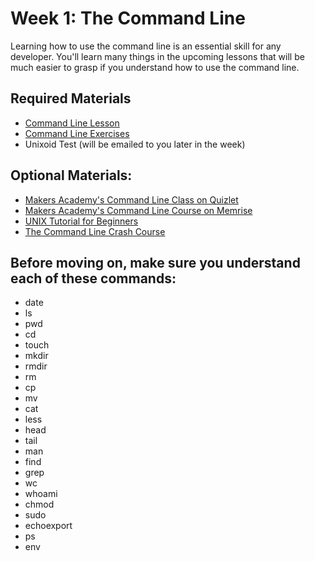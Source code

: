 # Week 1: The Command Line

Learning how to use the command line is an essential skill for any developer. You'll learn many things in the upcoming lessons that will be much easier to grasp if you understand how to use the command line.

## Required Materials
* [Command Line Lesson](pills/command_line.md)
* [Command Line Exercises](exercises/command_line_exercises.md)
* Unixoid Test (will be emailed to you later in the week)

## Optional Materials:
* [Makers Academy's Command Line Class on Quizlet](http://quizlet.com/join/CdxPSbF3Z)
* [Makers Academy's Command Line Course on Memrise](http://www.memrise.com/course/372930/command-line-basics-by-makers-academy/)
* [UNIX Tutorial for Beginners](http://www.ee.surrey.ac.uk/Teaching/Unix/)
* [The Command Line Crash Course](http://cli.learncodethehardway.org/book/)

## Before moving on, make sure you understand each of these commands:
* date
* ls
* pwd
* cd
* touch
* mkdir
* rmdir
* rm
* cp
* mv
* cat
* less
* head
* tail
* man
* find
* grep
* wc
* whoami
* chmod
* sudo
* echoexport
* ps
* env
